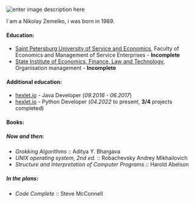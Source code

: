 ![enter image description here](https://cdn.mos.cms.futurecdn.net/4MLyNZ66GSMUp7z49Q8k3K-970-80.jpg.webp)

I`am a Nikolay Zemelko, i was born in 1989.

#### Education:
- [Saint Petersburg University of Service and Economics](http://spbsseu.ru/), Faculty of Economics and Management of Service Enterprises - **Incomplete** 
- [State Institute of Economics, Finance, Law and Technology](https://gief.ru/), Organisation management - **Incomplete**
#### Additional education:
- [hexlet.io](https://ru.hexlet.io/)  - Java Developer (*09.2016 - 06.2017*)
- [hexlet.io](https://ru.hexlet.io/)  - Python Developer (*04.2022* to present, **3/4** projects completed)
#### Books:
##### Now and then:
- *Grokking Algorithms* :: Aditya Y. Bhargava
- *UNIX operating system, 2nd ed.* :: Robachevsky Andrey Mikhailovich
- *Structure and Interpretation of Computer Programs* :: Harold Abelson
##### In the plans:
- *Code Complete* :: Steve McConnell
